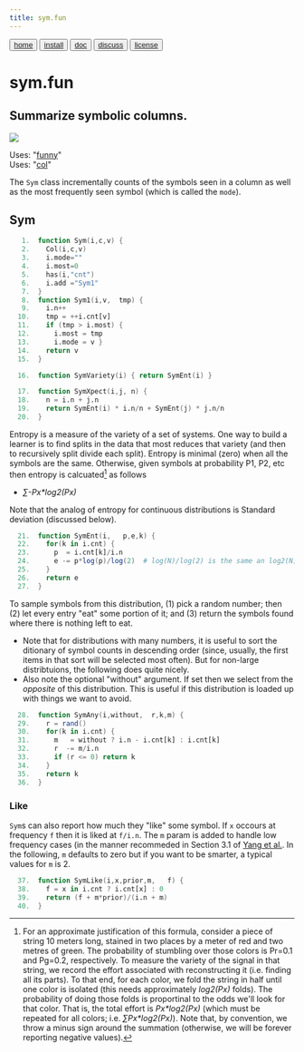 ```yaml
---
title: sym.fun
---
```


<button class="button button1"><a href="/fun/index">home</a></button>   <button class="button button2"><a href="/fun/INSTALL">install</a></button>   <button class="button button1"><a href="/fun/ABOUT">doc</a></button>   <button class="button button2"><a href="http://github.com/timm/fun/issues">discuss</a></button>    <button class="button button1"><a href="/fun/LICENSE">license</a></button> <br>



# sym.fun

## Summarize symbolic columns.

<img src="http://yuml.me/diagram/plain;dir:lr/class/[Col|n = 0; col; txt|Col1()]^-[Sym|mode|Sym1(); SymEnt();SymAny()],[Sym]-.-[note: 'SymAny' implements 'sampling'{bg:cornsilk}]">

Uses:  "[funny](funny)"<br>
Uses:  "[col](col)"<br>

The `Sym` class incrementally counts of the symbols seen in a column
as well as the most frequently seen symbol (which is called the  `mode`).


## Sym

```awk
   1.  function Sym(i,c,v) { 
   2.    Col(i,c,v)
   3.    i.mode=""
   4.    i.most=0
   5.    has(i,"cnt") 
   6.    i.add ="Sym1" 
   7.  }
   8.  function Sym1(i,v,  tmp) {
   9.    i.n++
  10.    tmp = ++i.cnt[v]
  11.    if (tmp > i.most) {
  12.      i.most = tmp
  13.      i.mode = v }
  14.    return v
  15.  }
```

```awk
  16.  function SymVariety(i) { return SymEnt(i) }
```

```awk
  17.  function SymXpect(i,j, n) {
  18.    n = i.n + j.n
  19.    return SymEnt(i) * i.n/n + SymEnt(j) * j.n/n 
  20.  }
```

Entropy is a measure of the variety of a set of systems.
One way to build a learner is to find splits in the data that most reduces
that variety (and then to recursively split divide each split).
Entropy is minimal (zero) when all the symbols  are the same. Otherwise,
given symbols at probability P1, P2, etc then entropy is calcuated[^ent] as follows 

- _&sum;-Px*log2(Px)_ 

Note that the analog  of entropy for continuous distributions is Standard deviation
(discussed below).

[^ent]: For an approximate justification of  this formula,  consider a piece of string 10 meters long, stained in two places by a  meter of red and two metres of green. The probability of stumbling over those colors is Pr=0.1 and Pg=0.2, respectively. To measure the variety of the signal in that string, we record the effort associated with reconstructing it (i.e. finding all its parts).  To that end, for each color, we fold the string in half until one color is isolated (this needs approximately _log2(Px)_ folds). The  probability of doing those folds is  proportinal to the odds we'll look for that color. That is,  the total effort is _Px*log2(Px)_ (which must be repeated for all colors; i.e. _&sum;Px*log2(Px)_). Note that, by convention, we throw a minus sign around the summation (otherwise, we will be forever reporting negative values).

```awk
  21.  function SymEnt(i,   p,e,k) {
  22.    for(k in i.cnt) {
  23.      p  = i.cnt[k]/i.n
  24.      e -= p*log(p)/log(2)  # log(N)/log(2) is the same an log2(N)
  25.    }
  26.    return e
  27.  }
```

To sample symbols from this distribution, (1) pick a random number;
then (2) let every entry "eat" some portion of it; and (3) return
the symbols found where there is nothing left to eat. 

- Note that for distributions with many numbers, it is useful to
sort the ditionary of symbol counts in descending order (since, usually, the first items in that sort will be selected most often).
But for non-large distribtuions, the following does quite nicely.
- Also note the optional "without" argument. If set then we select
from the _opposite_ of this distribution. This is useful if this
distribution is loaded up with things we want to avoid.

```awk
  28.  function SymAny(i,without,  r,k,m) {
  29.    r = rand()
  30.    for(k in i.cnt) {
  31.      m   = without ? i.n - i.cnt[k] : i.cnt[k]
  32.      r  -= m/i.n
  33.      if (r <= 0) return k
  34.    }
  35.    return k
  36.  }
```

### Like

`Sym`s can also report how much they "like" some symbol. If `x` occours
at frequency `f` then it is liked at `f/i.n`. The `m` param is added
to handle low frequency cases (in the manner recommeded in Section 3.1 of [Yang et al.](http://citeseerx.ist.psu.edu/viewdoc/download?doi=10.1.1.72.8235&rep=rep1&type=pdf). 
In the following, `m` defaults to zero but if you want to be smarter,
a typical values for `m` is 2.

```awk
  37.  function SymLike(i,x,prior,m,   f) {
  38.    f = x in i.cnt ? i.cnt[x] : 0
  39.    return (f + m*prior)/(i.n + m)
  40.  }
```
